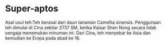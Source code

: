 # Super-aptos
Asal usul teh:Teh berasal dari daun tanaman Camellia sinensis. Penggunaan teh dimulai di Cina sekitar 2737 SM, ketika Kaisar Shen Nong secara tidak sengaja menemukan minuman ini. Dari Cina, teh menyebar ke Asia dan kemudian ke Eropa pada abad ke 16.
